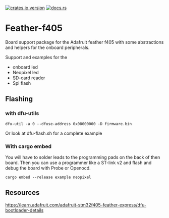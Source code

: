 [![crates.io version](https://img.shields.io/crates/v/feather-f405.svg)](https://crates.io/crates/feather-f405)
[![docs.rs](https://docs.rs/feather-f405/badge.svg)](https://docs.rs/feather-f405)

# Feather-f405

Board support package for the Adafruit feather f405 with some abstractions
and helpers for the onboard peripherals.

Support and examples for the
 - onboard led
 - Neopixel led
 - SD-card reader
 - Spi flash

## Flashing

### with dfu-utils

```
dfu-util -a 0 --dfuse-address 0x08000000 -D firmware.bin
```

Or look at dfu-flash.sh for a complete example


### With cargo embed
You will have to solder leads to the programming pads on the back of then board. Then you can use
a programmer like a ST-link v2 and flash and debug the board with Probe or Openocd.

```
cargo embed --release example neopixel
```


## Resources

https://learn.adafruit.com/adafruit-stm32f405-feather-express/dfu-bootloader-details

